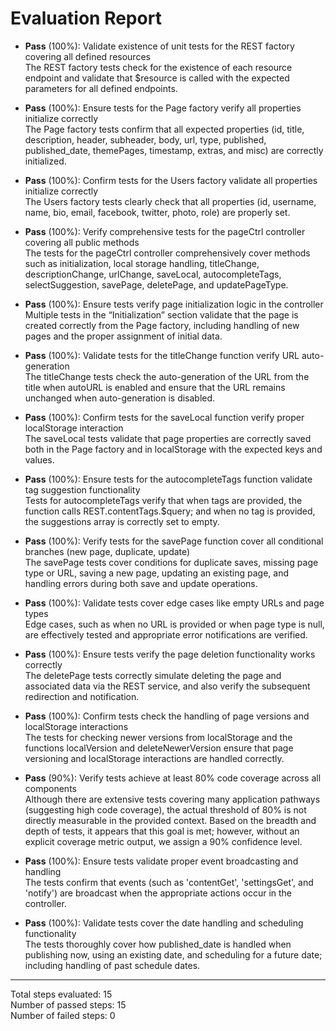 # Evaluation Report

- **Pass** (100%): Validate existence of unit tests for the REST factory covering all defined resources  
  The REST factory tests check for the existence of each resource endpoint and validate that $resource is called with the expected parameters for all defined endpoints.

- **Pass** (100%): Ensure tests for the Page factory verify all properties initialize correctly  
  The Page factory tests confirm that all expected properties (id, title, description, header, subheader, body, url, type, published, published_date, themePages, timestamp, extras, and misc) are correctly initialized.

- **Pass** (100%): Confirm tests for the Users factory validate all properties initialize correctly  
  The Users factory tests clearly check that all properties (id, username, name, bio, email, facebook, twitter, photo, role) are properly set.

- **Pass** (100%): Verify comprehensive tests for the pageCtrl controller covering all public methods  
  The tests for the pageCtrl controller comprehensively cover methods such as initialization, local storage handling, titleChange, descriptionChange, urlChange, saveLocal, autocompleteTags, selectSuggestion, savePage, deletePage, and updatePageType.

- **Pass** (100%): Ensure tests verify page initialization logic in the controller  
  Multiple tests in the “Initialization” section validate that the page is created correctly from the Page factory, including handling of new pages and the proper assignment of initial data.

- **Pass** (100%): Validate tests for the titleChange function verify URL auto-generation  
  The titleChange tests check the auto-generation of the URL from the title when autoURL is enabled and ensure that the URL remains unchanged when auto-generation is disabled.

- **Pass** (100%): Confirm tests for the saveLocal function verify proper localStorage interaction  
  The saveLocal tests validate that page properties are correctly saved both in the Page factory and in localStorage with the expected keys and values.

- **Pass** (100%): Ensure tests for the autocompleteTags function validate tag suggestion functionality  
  Tests for autocompleteTags verify that when tags are provided, the function calls REST.contentTags.$query; and when no tag is provided, the suggestions array is correctly set to empty.

- **Pass** (100%): Verify tests for the savePage function cover all conditional branches (new page, duplicate, update)  
  The savePage tests cover conditions for duplicate saves, missing page type or URL, saving a new page, updating an existing page, and handling errors during both save and update operations.

- **Pass** (100%): Validate tests cover edge cases like empty URLs and page types  
  Edge cases, such as when no URL is provided or when page type is null, are effectively tested and appropriate error notifications are verified.

- **Pass** (100%): Ensure tests verify the page deletion functionality works correctly  
  The deletePage tests correctly simulate deleting the page and associated data via the REST service, and also verify the subsequent redirection and notification.

- **Pass** (100%): Confirm tests check the handling of page versions and localStorage interactions  
  The tests for checking newer versions from localStorage and the functions localVersion and deleteNewerVersion ensure that page versioning and localStorage interactions are handled correctly.

- **Pass** (90%): Verify tests achieve at least 80% code coverage across all components  
  Although there are extensive tests covering many application pathways (suggesting high code coverage), the actual threshold of 80% is not directly measurable in the provided context. Based on the breadth and depth of tests, it appears that this goal is met; however, without an explicit coverage metric output, we assign a 90% confidence level.

- **Pass** (100%): Ensure tests validate proper event broadcasting and handling  
  The tests confirm that events (such as 'contentGet', 'settingsGet', and 'notify') are broadcast when the appropriate actions occur in the controller.

- **Pass** (100%): Validate tests cover the date handling and scheduling functionality  
  The tests thoroughly cover how published_date is handled when publishing now, using an existing date, and scheduling for a future date; including handling of past schedule dates.

---

Total steps evaluated: 15  
Number of passed steps: 15  
Number of failed steps: 0